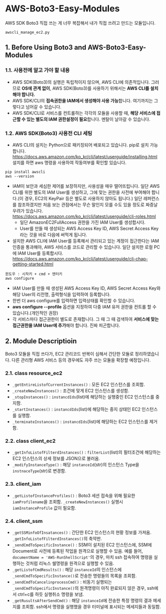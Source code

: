# AWS-Boto3-Easy-Modules
AWS SDK Boto3 직접 쓰는 게 너무 복잡해서 내가 직접 쓰려고 만드는 모듈입니다.
```
awscli_manage_ec2.py
```

## 1. Before Using Boto3 and AWS-Boto3-Easy-Modules

### 1.1. 사용전에 알고 가야 할 내용

 - AWS SDK(Boto3)의 실행은 독립적이지 않으며, AWS CLI에 의존적입니다. 그러므로 **OS에 관계 없이**, AWS SDK(Boto3)를 사용하기 위해서는 **AWS CLI를 설치해야 합니다.**
 - AWS SDK/CLI의 **접속권한을 IAM에서 생성해야 사용 가능**합니다. 여기까지는 그렇다고 넘어갈 수 있습니다.
 - AWS SDK/CLI로 서비스를 컨트롤하는 각각의 모듈을 사용할 때, **해당 서비스에 접근할 수 있는 별도의 IAM 권한설정이 필요**합니다. 멘탈이 날아갈 수 있습니다.


### 1.2. AWS SDK(Boto3) 사용전 CLI 세팅

 - AWS CLI의 설치는 Python으로 패키징되어 배포되고 있습니다. pip로 설치 가능합니다. https://docs.aws.amazon.com/ko_kr/cli/latest/userguide/installing.html 설치를 하면 aws 명령을 사용하여 작동여부를 확인할 있습니다.
```shell
pip install awscli
aws --version
```

 - IAM이 보안과 세심한 제어를 보장하지만, 사용성을 매우 떨어뜨립니다. 일단 AWS CLI를 위한 별도의 IAM User를 생성하고, 그에 맞는 권한을 사전에 부여해야 합니다.(이 경우, EC2의 KeyPair 등은 별도로 사용하지 않아도 됩니다.) 일단 레퍼런스를 참조하겠지만 처음 보는 관점에서는 무슨 말인지 모를 수도 있을 정도로 짜증날 우려가 있습니다. https://docs.aws.amazon.com/ko_kr/cli/latest/userguide/cli-roles.html
   - 일단 AmazonEC2FullAccess 권한을 가진 IAM User를 생성합시다.
   - User를 만들 때 생성되는 AWS Access Key ID, AWS Secret Access Key 라는 것을 바로 다음에 써먹게 됩니다.
 - 설치한 AWS CLI에 IAM User를 등록해서 관리되고 있는 계정이 접근한다는 IAM 인증을 통과해야, AWS 서비스를 코드로 관리할 수 있습니다. 일단 설치한 로컬 PC에 IAM User를 등록합시다. https://docs.aws.amazon.com/ko_kr/cli/latest/userguide/cli-chap-getting-started.html
```
윈도우 : 시작키 + cmd + 엔터키
aws configure
```
   - IAM User를 만들 때 생성된 AWS Access Key ID, AWS Secret Access Key와 해당 User의 리전명, 출력형식을 입력하여 등록합니다.
   - 한번 더 aws configure를 입력하면 입력상태를 확인할 수 있습니다.
   - **aws configure --profile** 옵션을 지정하여 다중 IAM 유저 권한을 컨트롤 할 수 있습니다.(개인적인 권장)
 - 각 서비스마다 접근권한이 별도로 존재합니다. 그 때 그 때 검색하여 **서비스에 맞는 접근권한을 IAM User에 추가**해야 합니다. 진짜 피곤합니다.

## 2. Module Descriptioin
Boto3 모듈을 직접 쓰다가, EC2 관리코드 반복이 심해서 간단한 모듈로 정리하였습니다. 다른 관리형 AWS 서비스 등의 경우에도 자주 쓰는 모듈을 확장할 예정입니다.


### 2.1. class resource_ec2
 - `_getEntireListofCurrentInstances()` : 모든 EC2 인스턴스를 조회함.
 - `_createNewInstances()` : 조건에 맞게 EC2 인스턴스를 생성함.
 - `_stopInstances()` : `instancdIds`(list)에 해당하는 실행중인 EC2 인스턴스를 중지함.
 - `_startInstances()` : `instancdIds`(list)에 해당하는 중지 상태인 EC2 인스턴스를 실행함.
 - `_terminateInstances()` : `instancdIds`(list)에 해당하는 EC2 인스턴스를 제거함.

### 2.2. class client_ec2
 - `_getInfoListofFilterdInstances()` : `filterList`(list)의 필터조건에 해당하는 EC2 인스턴스의 상세 정보를 JSON으로 불러옴.
 - `_modifyInstanceType()` : 해당 `instanceId`(str)의 인스턴스 Type을 `instnaceType`(str)로 변경함.

### 2.3. client_iam
 - `_getListofInstanceProfiles()` : Boto3 세션 접속을 위해 필요한 `iamProfilename`을 조회함. `_createNewInstances()` 실행시 `iamInstanceProfile` 값이 필요함.

### 2.4. client_ssm
 - `_getSSMinfoOfInsatances()` : 간단한 EC2 인스턴스의 현황 정보를 가져옴. `_getInfoListofFilterdInstances()`의 축약판.
 - `_sendCmdToSpecificInstance()` : SSM이 설치된 EC2 인스턴스에, SSM에 Document로 사전에 등록된 작업을 원격으로 실행할 수 있음. 예를 들어, `documentName = 'AWS-RunShellScript'`의 경우, 마치 ssh 접속하여 명령을 실행하는 것처럼 리눅스 쉘명령을 원격으로 실행할 수 있음.
 - `_getListofCmdResults()` : 해당 `instanceId`의 인스턴스에 `_sendCmdToSpecificInstance()`로 전송한 명령들의 목록을 조회함.
 - `_sendCmdToCancelinprocessCmd()` : 비동기 실행되는 `_sendCmdToSpecificInstance()`의 원격명령이 아직 완료되지 않은 경우, ssh에서 ctrl+c를 하듯 실행취소 명령을 보냄.
 - `_getRusultsAfterSendCmd()` : 해당 `instanceId`에 전송한 특정 명령의 결과 메세지를 조회함. ssh에서 명령을 실행했을 경우 터미널에 표시되는 메세지들과 동일함.
